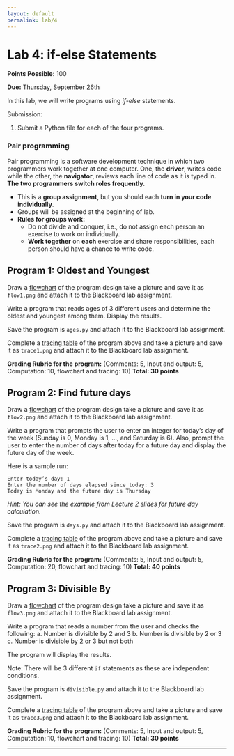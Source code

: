 ```yaml
---
layout: default
permalink: lab/4
---
```


# Lab 4: if-else Statements

__Points Possible:__ 100

__Due:__ Thursday, September 26th 

In this lab, we will write programs using _if-else_ statements.

Submission:
1.	Submit a Python file for each of the four programs.

### Pair programming

Pair programming is a software development technique in which two programmers work together at one computer. One, the **driver**, writes code while the other, the **navigator**, reviews each line of code as it is typed in. **The two programmers switch roles frequently.**

* This is a **group assignment**, but you should each **turn in your code individually**. 
* Groups will be assigned at the beginning of lab.
* **Rules for groups work:**
    * Do not divide and conquer, i.e., do not assign each person an exercise to work on individually.
    * **Work together** on **each** exercise and share responsibilities, each person should have a chance to write code.


## Program 1: Oldest and Youngest

Draw a [flowchart](../guides/flowchart) of the program design take a picture and save it as `flow1.png` and attach it to the Blackboard lab assignment.

Write a program that reads ages of 3 different users and determine the oldest and youngest among them.	Display the results.

Save the program is `ages.py` and attach it to the Blackboard lab assignment. 

Complete a [tracing table](../guides/tracing) of the program above and take a picture and save it as `trace1.png` and attach it to the Blackboard lab assignment.

**Grading Rubric for the program:**
(Comments: 5, Input and output: 5, Computation: 10, flowchart and tracing: 10) 
**Total: 30 points**


## Program 2: Find future days

Draw a [flowchart](../guides/flowchart) of the program design take a picture and save it as `flow2.png` and attach it to the Blackboard lab assignment.

Write a program that prompts the user to enter an integer for today’s day of the week (Sunday is 0, Monday is 1, ..., and Saturday is 6). Also, prompt the user to enter the number of days after today for a future day and display the future day of the week. 

Here is a sample run:
```
Enter today’s day: 1
Enter the number of days elapsed since today: 3
Today is Monday and the future day is Thursday
```

_Hint: You can see the example from Lecture 2 slides for future day calculation._

Save the program is `days.py` and attach it to the Blackboard lab assignment. 

Complete a [tracing table](../guides/tracing) of the program above and take a picture and save it as `trace2.png` and attach it to the Blackboard lab assignment.

**Grading Rubric for the program:**
 (Comments: 5, Input and output: 5, Computation: 20, flowchart and tracing: 10)
**Total: 40 points**


## Program 3: Divisible By

Draw a [flowchart](../guides/flowchart) of the program design take a picture and save it as `flow3.png` and attach it to the Blackboard lab assignment.

Write a program that reads a number from the user and checks the following:
a. Number is divisible by 2 and 3
b. Number is divisible by 2 or 3
c. Number is divisible by 2 or 3 but not both

The program will display the results.

Note: There will be 3 different `if` statements as these are independent conditions.

Save the program is `divisible.py` and attach it to the Blackboard lab assignment. 

Complete a [tracing table](../guides/tracing) of the program above and take a picture and save it as `trace3.png` and attach it to the Blackboard lab assignment.

**Grading Rubric for the program:**
(Comments: 5, Input and output: 5, Computation: 10, flowchart and tracing: 10)
**Total: 30 points**





---